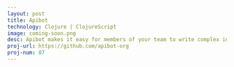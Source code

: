 ```yaml
---
layout: post
title: Apibot
technology: Clojure | ClojureScript
image: coming-soon.png
desc: Apibot makes it easy for members of your team to write complex integration tests.
proj-url: https://github.com/apibot-org
proj-num: 07
---
```


